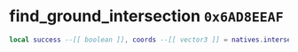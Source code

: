 # find_ground_intersection `0x6AD8EEAF`

```lua
local success --[[ boolean ]], coords --[[ vector3 ]] = natives.intersection.find_ground_intersection(_inputcoords --[[ vector3 ]], _startheight --[[ number ]])
```